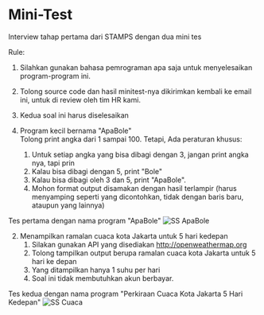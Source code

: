 # Mini-Test
Interview tahap pertama dari STAMPS dengan dua mini tes

Rule:

1. Silahkan gunakan bahasa pemrograman apa saja untuk menyelesaikan program-program ini.
2. Tolong source code dan hasil minitest-nya dikirimkan kembali ke email ini, untuk di review oleh tim HR kami.
3. Kedua soal ini harus diselesaikan

1. Program kecil bernama "ApaBole"   
Tolong print angka dari 1 sampai 100. Tetapi, Ada peraturan khusus:
   1. Untuk setiap angka yang bisa dibagi dengan 3, jangan print angka nya, tapi prin
   2. Kalau bisa dibagi dengan 5, print "Bole"
   3. Kalau bisa dibagi oleh 3 dan 5, print "ApaBole".
   4. Mohon format output disamakan dengan hasil terlampir (harus menyamping seperti yang dicontohkan, tidak dengan baris baru, ataupun yang lainnya)

Tes pertama dengan nama program "ApaBole"
![SS ApaBole](https://github.com/HyouBrend/Mini-Test/assets/99526956/13d29031-6789-4785-9ec1-aeedcea133bb)

2. Menampilkan ramalan cuaca kota Jakarta untuk 5 hari kedepan
   1. Silakan gunakan API yang disediakan http://openweathermap.org
   2. Tolong tampilkan output berupa ramalan cuaca kota Jakarta untuk 5 hari ke depan
   3. Yang ditampilkan hanya 1 suhu per hari
   4. Soal ini tidak membutuhkan akun berbayar.

Tes kedua dengan nama program "Perkiraan Cuaca Kota Jakarta 5 Hari Kedepan"
![SS Cuaca](https://github.com/HyouBrend/Mini-Test/assets/99526956/3dd8e843-9f7e-4400-bd63-946725138da3)
